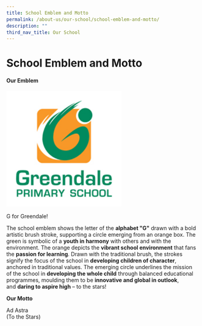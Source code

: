 ```yaml
---
title: School Emblem and Motto
permalink: /about-us/our-school/school-emblem-and-motto/
description: ""
third_nav_title: Our School
---
```

School Emblem and Motto
======================

#### **Our Emblem**


<img src="/images/school%20logo.jpg"  
     style="width:60%">


G for Greendale!

The school emblem shows the letter of the **alphabet "G"** drawn with a bold artistic brush stroke, supporting a circle emerging from an orange box. The green is symbolic of a **youth in harmony** with others and with the environment. The orange depicts the **vibrant school environment** that fans the **passion for learning**. Drawn with the traditional brush, the strokes signify the focus of the school in **developing children of character**, anchored in traditional values. The emerging circle underlines the mission of the school in **developing the whole child** through balanced educational programmes, moulding them to be **innovative and global in outlook**, and **daring to aspire high** – to the stars!

  

**Our Motto**

  

Ad Astra<br>
(To the Stars)